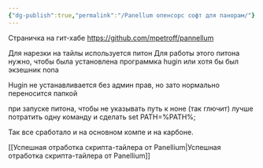 ```yaml
---
{"dg-publish":true,"permalink":"/Panellum опенсорс софт для панорам/"}
---
```


Страничка на гит-хабе
https://github.com/mpetroff/pannellum

Для нарезки на тайлы используется питон
Для работы этого питона нужно, чтобы была установлена программка hugin или хотя бы был экзешник nona

Hugin не устанавливается без админ прав, но зато нормально переносится папкой 

при запуске питона, чтобы не указывать путь к ноне (так глючит)
лучше потратить одну команду и сделать set PATH=%PATH%;

Так все сработало и на основном компе и на карбоне.

[[Успешная отработка скрипта-тайлера от Panellium\|Успешная отработка скрипта-тайлера от Panellium]]

